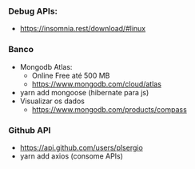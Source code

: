 
### Debug APIs: 
- https://insomnia.rest/download/#linux

### Banco 
- Mongodb Atlas:
    - Online Free até 500 MB
    - https://www.mongodb.com/cloud/atlas
- yarn add mongoose (hibernate para js)
- Visualizar os dados
    - https://www.mongodb.com/products/compass

### Github API
- https://api.github.com/users/plsergio
- yarn add axios (consome APIs)